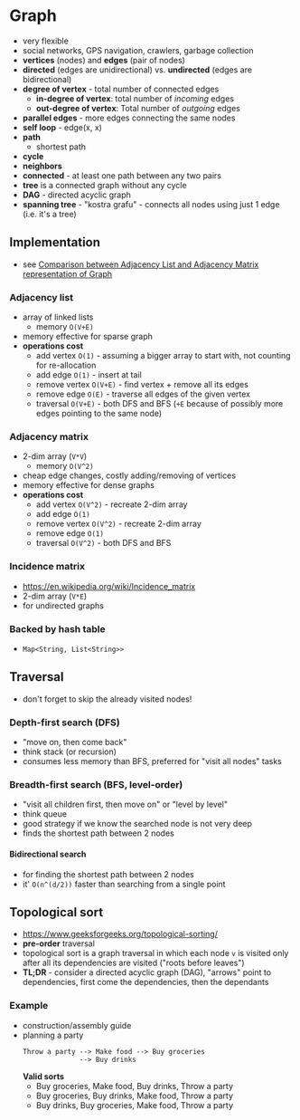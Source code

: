# Graph
- very flexible
- social networks, GPS navigation, crawlers, garbage collection
- **vertices** (nodes) and **edges** (pair of nodes)
- **directed** (edges are unidirectional) vs. **undirected** (edges are bidirectional)
- **degree of vertex** - total number of connected edges
    - **in-degree of vertex**: total number of _incoming_ edges
    - **out-degree of vertex**: Total number of _outgoing_ edges
- **parallel edges** - more edges connecting the same nodes
- **self loop** - edge(x, x)
- **path**
    - shortest path
- **cycle**
- **neighbors**
- **connected** - at least one path between any two pairs
- **tree** is a connected graph without any cycle
- **DAG** - directed acyclic graph
- **spanning tree** - "kostra grafu" - connects all nodes using just 1 edge (i.e. it's a tree)

## Implementation
- see [Comparison between Adjacency List and Adjacency Matrix representation of Graph](https://www.geeksforgeeks.org/comparison-between-adjacency-list-and-adjacency-matrix-representation-of-graph/)

### Adjacency list
- array of linked lists
    - memory `O(V+E)`
- memory effective for sparse graph
- **operations cost**
    - add vertex `O(1)` - assuming a bigger array to start with, not counting for re-allocation
    - add edge `O(1)` - insert at tail
    - remove vertex `O(V+E)` - find vertex + remove all its edges
    - remove edge `O(E)` - traverse all edges of the given vertex
    - traversal `O(V+E)` - both DFS and BFS (`+E` because of possibly more edges pointing to the same node)

### Adjacency matrix
- 2-dim array (`V*V`)
    - memory `O(V^2)`
- cheap edge changes, costly adding/removing of vertices
- memory effective for dense graphs
- **operations cost**
    - add vertex `O(V^2)` - recreate 2-dim array
    - add edge `O(1)`
    - remove vertex `O(V^2)` - recreate 2-dim array
    - remove edge `O(1)`
    - traversal `O(V^2)` - both DFS and BFS

### Incidence matrix
- https://en.wikipedia.org/wiki/Incidence_matrix
- 2-dim array (`V*E`)
- for undirected graphs

### Backed by hash table
- `Map<String, List<String>>`

## Traversal
- don't forget to skip the already visited nodes!

### Depth-first search (DFS)
- "move on, then come back"
- think stack (or recursion)
- consumes less memory than BFS, preferred for "visit all nodes" tasks

### Breadth-first search (BFS, level-order)
- "visit all children first, then move on" or "level by level"
- think queue
- good strategy if we know the searched node is not very deep
- finds the shortest path between 2 nodes

#### Bidirectional search
- for finding the shortest path between 2 nodes
- it' `O(n^(d/2))` faster than searching from a single point

## Topological sort
- https://www.geeksforgeeks.org/topological-sorting/
- **pre-order** traversal
- topological sort is a graph traversal in which each node `v` is visited only after all its dependencies are visited ("roots before leaves")
- **TL;DR** - consider a directed acyclic graph (DAG), "arrows" point to dependencies, first come the dependencies, then the dependants

### Example
- construction/assembly guide
- planning a party
  ```
  Throw a party --> Make food --> Buy groceries
                --> Buy drinks
  ```
  **Valid sorts**
    - Buy groceries, Make food, Buy drinks, Throw a party
    - Buy groceries, Buy drinks, Make food, Throw a party
    - Buy drinks, Buy groceries, Make food, Throw a party



